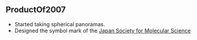 ## ProductOf2007
*  Started taking spherical panoramas.
*  Designed the symbol mark of the [Japan Society for  Molecular Science](http://molsci.jp)